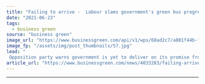```yaml
---
title: "Failing to arrive -  Labour slams government's green bus progress"
date: "2021-06-23"
tags: 
  - business green
source: "business green"
image_url: "https://www.businessgreen.com/api/v1/wps/68ad2c7/a801f44b-f63e-4246-b555-1a4b2eee3bc4/5/6996031705-197e87b0b0-k-185x114.jpg"
image_fp: "/assets/img/post_thumbnails/57.jpg"
lead: "
 Opposition party warns government is yet to deliver on its promise from early 2020 to deliver 4,000 zero emission buses across the UK ..."
article_url: "https://www.businessgreen.com/news/4033283/failing-arrive-labour-slams-government-green-bus-progress"
---
```


---
